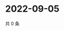 # 2022-09-05

共 0 条

<!-- BEGIN WEIBO -->
<!-- 最后更新时间 Mon Sep 05 2022 21:32:21 GMT+0800 (China Standard Time) -->

<!-- END WEIBO -->
